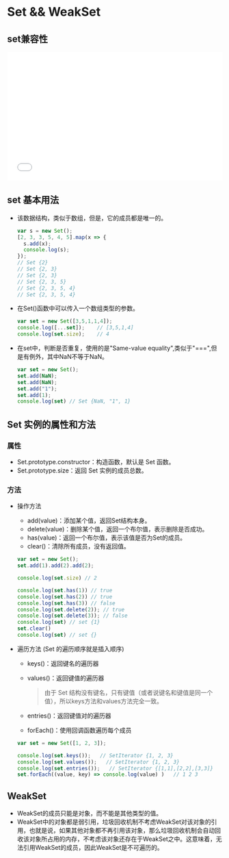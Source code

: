 # Set && WeakSet


## set兼容性
<iframe style="width:100%; min-height: 300px;" src="caniuse/1.html?style=es5" frameborder="0"></iframe>

## set 基本用法
* 该数据结构，类似于数组，但是，它的成员都是唯一的。
  ```javascript
  var s = new Set();
  [2, 3, 3, 5, 4, 5].map(x => {
    s.add(x);
    console.log(s);
  });
  // Set {2}
  // Set {2, 3}
  // Set {2, 3}
  // Set {2, 3, 5}
  // Set {2, 3, 5, 4}
  // Set {2, 3, 5, 4}
  ```

* 在Set()函数中可以传入一个数组类型的参数。
  ```javascript
  var set = new Set([3,5,1,1,4]);
  console.log([...set]);    // [3,5,1,4]
  console.log(set.size);    // 4
  ```

* 在set中，判断是否重复，使用的是"Same-value equality",类似于"===",但是有例外，其中NaN不等于NaN。
  ```javascript
  var set = new Set();
  set.add(NaN);
  set.add(NaN);
  set.add("1");
  set.add(1);
  console.log(set) // Set {NaN, "1", 1}
  ```

## Set 实例的属性和方法

### 属性
* Set.prototype.constructor：构造函数，默认是 Set 函数。
* Set.prototype.size：返回 Set 实例的成员总数。

### 方法
* 操作方法
  * add(value)：添加某个值，返回Set结构本身。
  * delete(value)：删除某个值，返回一个布尔值，表示删除是否成功。
  * has(value)：返回一个布尔值，表示该值是否为Set的成员。
  * clear()：清除所有成员，没有返回值。

  ```javascript
  var set = new Set();
  set.add(1).add(2).add(2);

  console.log(set.size) // 2

  console.log(set.has(1)) // true
  console.log(set.has(2)) // true
  console.log(set.has(3)) // false
  console.log(set.delete(2)); // true
  console.log(set.delete(3)); // false
  console.log(set) // set {1}
  set.clear()
  console.log(set) // set {}
  ```

* 遍历方法 (Set 的遍历顺序就是插入顺序)
  * keys()：返回键名的遍历器
  * values()：返回键值的遍历器
    >由于 Set 结构没有键名，只有键值（或者说键名和键值是同一个值），所以keys方法和values方法完全一致。

  * entries()：返回键值对的遍历器
  * forEach()：使用回调函数遍历每个成员

  ```javascript
  var set = new Set([1, 2, 3]);

  console.log(set.keys());   // SetIterator {1, 2, 3}
  console.log(set.values());   // SetIterator {1, 2, 3}
  console.log(set.entries());   // SetIterator {[1,1],[2,2],[3,3]}
  set.forEach((value, key) => console.log(value) )   // 1 2 3
  ```

## WeakSet
* WeakSet的成员只能是对象，而不能是其他类型的值。
* WeakSet中的对象都是弱引用，垃圾回收机制不考虑WeakSet对该对象的引用，也就是说，如果其他对象都不再引用该对象，那么垃圾回收机制会自动回收该对象所占用的内存，不考虑该对象还存在于WeakSet之中。这意味着，无法引用WeakSet的成员，因此WeakSet是不可遍历的。
